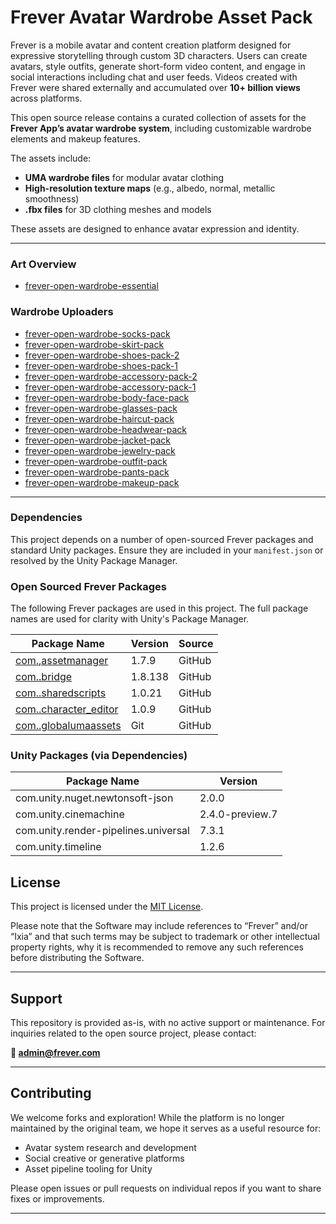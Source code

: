 # Frever Avatar Wardrobe Asset Pack

Frever is a mobile avatar and content creation platform designed for expressive storytelling through custom 3D characters. Users can create avatars, style outfits, generate short-form video content, and engage in social interactions including chat and user feeds. Videos created with Frever were shared externally and accumulated over **10+ billion views** across platforms.

This open source release contains a curated collection of assets for the **Frever App’s avatar wardrobe system**, including customizable wardrobe elements and makeup features.


The assets include:

- **UMA wardrobe files** for modular avatar clothing  
- **High-resolution texture maps** (e.g., albedo, normal, metallic smoothness)  
- **.fbx files** for 3D clothing meshes and models

These assets are designed to enhance avatar expression and identity.


---


### Art Overview

- [frever-open-wardrobe-essential](https://github.com/FriendFactory/frever-open-wardrobe-essential)

### Wardrobe Uploaders

- [frever-open-wardrobe-socks-pack](https://github.com/FriendFactory/frever-open-wardrobe-socks-pack)
- [frever-open-wardrobe-skirt-pack](https://github.com/FriendFactory/frever-open-wardrobe-skirt-pack)
- [frever-open-wardrobe-shoes-pack-2](https://github.com/FriendFactory/frever-open-wardrobe-shoes-pack-2)
- [frever-open-wardrobe-shoes-pack-1](https://github.com/FriendFactory/frever-open-wardrobe-shoes-pack-1)
- [frever-open-wardrobe-accessory-pack-2](https://github.com/FriendFactory/frever-open-wardrobe-accessory-pack-2)
- [frever-open-wardrobe-accessory-pack-1](https://github.com/FriendFactory/frever-open-wardrobe-accessory-pack-1)
- [frever-open-wardrobe-body-face-pack](https://github.com/FriendFactory/frever-open-wardrobe-body-face-pack)
- [frever-open-wardrobe-glasses-pack](https://github.com/FriendFactory/frever-open-wardrobe-glasses-pack)
- [frever-open-wardrobe-haircut-pack](https://github.com/FriendFactory/frever-open-wardrobe-haircut-pack)
- [frever-open-wardrobe-headwear-pack](https://github.com/FriendFactory/frever-open-wardrobe-headwear-pack)
- [frever-open-wardrobe-jacket-pack](https://github.com/FriendFactory/frever-open-wardrobe-jacket-pack)
- [frever-open-wardrobe-jewelry-pack](https://github.com/FriendFactory/frever-open-wardrobe-jewelry-pack)
- [frever-open-wardrobe-outfit-pack](https://github.com/FriendFactory/frever-open-wardrobe-outfit-pack)
- [frever-open-wardrobe-pants-pack](https://github.com/FriendFactory/frever-open-wardrobe-pants-pack)
- [frever-open-wardrobe-makeup-pack](https://github.com/FriendFactory/frever-open-wardrobe-makeup-pack)


---

### Dependencies

This project depends on a number of open-sourced Frever packages and standard Unity packages.
Ensure they are included in your `manifest.json` or resolved by the Unity Package Manager.

### Open Sourced Frever Packages

The following Frever packages are used in this project. The full package names are used for clarity with Unity's Package Manager.

| Package Name                        | Version   | Source    |
|-------------------------------------|-----------|-----------|
| [com.<yourcompanyname>,assetmanager](https://github.com/FriendFactory/frever-open-asset-manager-tool)      | 1.7.9     | GitHub    |
| [com.<yourcompanyname>.bridge](https://github.com/FriendFactory/frever-open-bridge)            | 1.8.138   | GitHub    |
| [com.<yourcompanyname>.sharedscripts](https://github.com/FriendFactory/frever-open-shared-scripts)     | 1.0.21    | GitHub    |
| [com.<yourcompanyname>.character_editor](https://github.com/FriendFactory/frever-open-wardrobe-preview-tool)  | 1.0.9     | GitHub    |
| [com.<yourcompanyname>.globalumaassets](https://github.com/FriendFactory/frever-open-global-uma-assets)   | Git       | GitHub    |

### Unity Packages (via Dependencies)

| Package Name                        | Version            |
|-------------------------------------|--------------------|
| com.unity.nuget.newtonsoft-json     | 2.0.0              |
| com.unity.cinemachine               | 2.4.0-preview.7    |
| com.unity.render-pipelines.universal| 7.3.1              |
| com.unity.timeline                  | 1.2.6              |


## License

This project is licensed under the [MIT License](LICENSE).

Please note that the Software may include references to “Frever” and/or “Ixia” and that such terms may be subject to trademark or other intellectual property rights, why it is recommended to remove any such references before distributing the Software.

---

## Support

This repository is provided as-is, with no active support or maintenance. For inquiries related to the open source project, please contact:

**📧 admin@frever.com**

---

## Contributing

We welcome forks and exploration! While the platform is no longer maintained by the original team, we hope it serves as a useful resource for:

- Avatar system research and development  
- Social creative or generative platforms  
- Asset pipeline tooling for Unity  

Please open issues or pull requests on individual repos if you want to share fixes or improvements.

---

